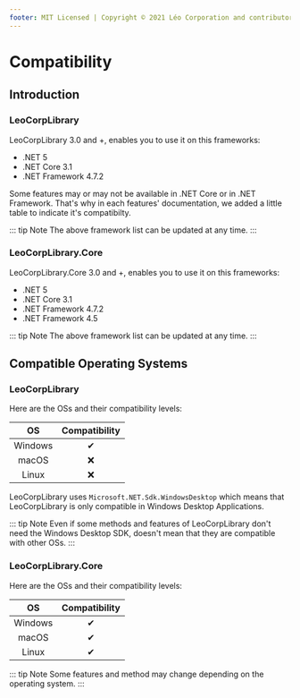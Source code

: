```yaml
---
footer: MIT Licensed | Copyright © 2021 Léo Corporation and contributors
---
```

# Compatibility
## Introduction
### LeoCorpLibrary
LeoCorpLibrary 3.0 and +, enables you to use it on this frameworks:

- .NET 5
- .NET Core 3.1
- .NET Framework 4.7.2

Some features may or may not be available in .NET Core or in .NET Framework. That's why in each features' documentation, we added a little table to indicate it's compatibilty.

::: tip Note
The above framework list can be updated at any time.
:::

### LeoCorpLibrary.Core
LeoCorpLibrary.Core 3.0 and +, enables you to use it on this frameworks:

- .NET 5
- .NET Core 3.1
- .NET Framework 4.7.2
- .NET Framework 4.5

::: tip Note
The above framework list can be updated at any time.
:::

## Compatible Operating Systems
### LeoCorpLibrary
Here are the OSs and their compatibility levels:

| OS | Compatibility |
| :-: | :----------: |
| Windows | ✔ |
| macOS | ❌ |
| Linux | ❌ |

LeoCorpLibrary uses `Microsoft.NET.Sdk.WindowsDesktop` which means that LeoCorpLibrary is only compatible in Windows Desktop Applications.

::: tip Note
Even if some methods and features of LeoCorpLibrary don't need the Windows Desktop SDK, doesn't mean that they are compatible with other OSs.
:::

### LeoCorpLibrary.Core

Here are the OSs and their compatibility levels:

| OS | Compatibility |
| :-: | :----------: |
| Windows | ✔ |
| macOS | ✔ |
| Linux | ✔ |

::: tip Note
Some features and method may change depending on the operating system.
:::